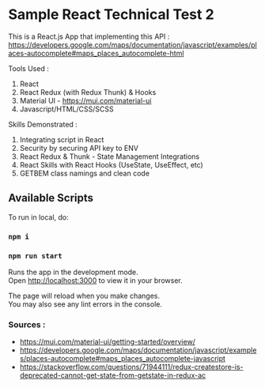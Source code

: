 # Sample React Technical Test 2

This is a React.js App that implementing this API : https://developers.google.com/maps/documentation/javascript/examples/places-autocomplete#maps_places_autocomplete-html

Tools Used :

1. React
2. React Redux (with Redux Thunk) & Hooks
3. Material UI - https://mui.com/material-ui
4. Javascript/HTML/CSS/SCSS

Skills Demonstrated :

1. Integrating script in React
2. Security by securing API key to ENV
3. React Redux & Thunk - State Management Integrations
4. React Skills with React Hooks (UseState, UseEffect, etc)
5. GETBEM class namings and clean code

## Available Scripts

To run in local, do:

### `npm i`

### `npm run start`

Runs the app in the development mode.\
Open [http://localhost:3000](http://localhost:3000) to view it in your browser.

The page will reload when you make changes.\
You may also see any lint errors in the console.

### Sources :

- https://mui.com/material-ui/getting-started/overview/
- https://developers.google.com/maps/documentation/javascript/examples/places-autocomplete#maps_places_autocomplete-javascript
- https://stackoverflow.com/questions/71944111/redux-createstore-is-deprecated-cannot-get-state-from-getstate-in-redux-ac
